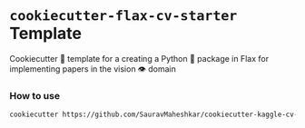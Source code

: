 # `cookiecutter-flax-cv-starter` Template

Cookiecutter 🥠 template for a creating a Python 🐍 package in Flax for implementing papers in the vision 👁 domain

### How to use

```bash
cookiecutter https://github.com/SauravMaheshkar/cookiecutter-kaggle-cv-starter
```